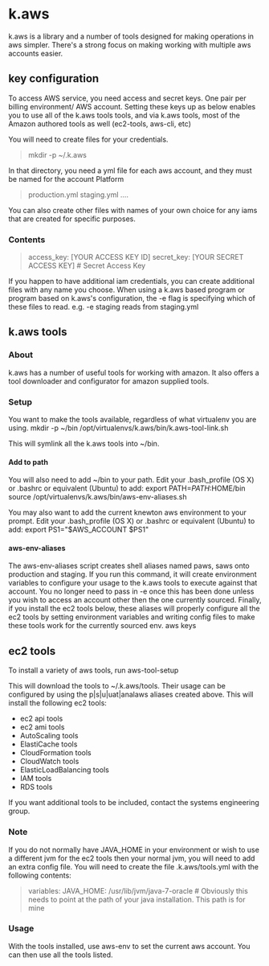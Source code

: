 # k.aws

k.aws is a library and a number of tools designed for making operations in aws simpler.  There's a strong focus on making working with multiple aws accounts easier.

## key configuration

To access AWS service, you need access and secret keys.  One pair per billing environment/ AWS account.  Setting these keys up as below enables you to use all of the k.aws tools tools, and via k.aws tools, most of the Amazon authored tools as well (ec2-tools, aws-cli, etc)

You will need to create files for your credentials.
> mkdir -p ~/.k.aws

In that directory, you need a yml file for each aws account, and they must be named for the account
Platform

>    production.yml
>    staging.yml
>    ....

You can also create other files with names of your own choice for any iams that are created for specific purposes.

### Contents

> access_key: [YOUR ACCESS KEY ID]
> secret_key: [YOUR SECRET ACCESS KEY]  # Secret Access Key

If you happen to have additional iam credentials, you can create additional files with any name you choose.  When using a k.aws based program or program based on k.aws's configuration, the -e flag is specifying which of these files to read.  e.g. -e staging reads from staging.yml

## k.aws tools

### About

k.aws has a number of useful tools for working with amazon.  It also offers a tool downloader and configurator for amazon supplied tools.

### Setup
You want to make the tools available, regardless of what virtualenv you are using.
mkdir -p ~/bin
/opt/virtualenvs/k.aws/bin/k.aws-tool-link.sh

This will symlink all the k.aws tools into ~/bin.

#### Add to path

You will also need to add ~/bin to your path. Edit your .bash_profile (OS X) or .bashrc or equivalent (Ubuntu) to add:
export PATH=$PATH:$HOME/bin
source /opt/virtualenvs/k.aws/bin/aws-env-aliases.sh

You may also want to add the current knewton aws environment to your prompt. Edit your .bash_profile (OS X) or .bashrc or equivalent (Ubuntu) to add:
export PS1="$AWS_ACCOUNT $PS1"

#### aws-env-aliases

The aws-env-aliases script creates shell aliases named paws, saws onto production and staging.  If you run this command, it will create environment variables to configure your usage to the k.aws tools to execute against that account.  You no longer need to pass in -e once this has been done unless you wish to access an account other then the one currently sourced.  Finally, if you install the ec2 tools below, these aliases will properly configure all the ec2 tools by setting environment variables and writing config files to make these tools work for the currently sourced env.
aws keys

## ec2 tools

To install a variety of aws tools, run aws-tool-setup

This will download the tools to ~/.k.aws/tools.  Their usage can be configured by using the p|s|u|uat|analaws aliases created above.  This will install the following ec2 tools:

*  ec2 api tools
*  ec2 ami tools
*  AutoScaling tools
*  ElastiCache tools
*  CloudFormation tools
*  CloudWatch tools
*  ElasticLoadBalancing tools
*  IAM tools
*  RDS tools

If you want additional tools to be included, contact the systems engineering group.

### Note

If you do not normally have JAVA_HOME in your environment or wish to use a different jvm for the ec2 tools then your normal jvm, you will need to add an extra config file.  You will need to create the file .k.aws/tools.yml with the following contents:

> variables:
>     JAVA_HOME: /usr/lib/jvm/java-7-oracle # Obviously this needs to point at the path of your java installation.  This path is for mine

### Usage

With the tools installed, use aws-env to set the current aws account.  You can then use all the tools listed.
